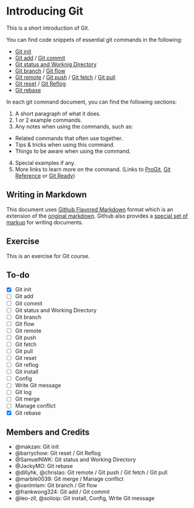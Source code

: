 # Introducing Git

This is a short introduction of Git.

You can find code snippets of essential git commands in the following:

- [Git init](git-init.md)
- [Git add](git-add.md) / [Git commit](git-commit.md)
- [Git status and Worknig Directory](working-directory.md)
- [Git branch](git-branch.md) / [Git flow](git-flow.md)
- [Git remote](git-remote.md) / [Git push](git-push.md) / [Git fetch](git-fetch.md) / [Git pull](git-pull.md)
- [Git reset](git-reset.md) / [Git Reflog](git-reflog.md)
- [Git rebase](git-rebase.md) 


In each git command document, you can find the following sections:

1. A short paragraph of what it does.
2. 1 or 2 example commands.
3. Any notes when using the commands, such as:
  - Related commands that often use together.
  - Tips & tricks when using this command.
  - Things to be aware when using the command.
4. Special examples if any.
5. More links to learn more on the command. (Links to [ProGit](https://progit.org), [Git Reference](http://git-scm.com/docs) or [Git Ready](http://gitready.com))

## Writing in Markdown

This document uses [Github Flavored Markdown](https://help.github.com/articles/github-flavored-markdown/) format which is an extension of the [original markdown](http://daringfireball.net/projects/markdown/syntax). Github also provides a [special set of markup](https://help.github.com/articles/writing-on-github/) for writing documents.

## Exercise

This is an exercise for Git course.

## To-do

- [x] Git init
- [ ] Git add
- [ ] Git commit
- [ ] Git status and Working Directory
- [ ] Git branch
- [ ] Git flow
- [ ] Git remote
- [ ] Git push
- [ ] Git fetch
- [ ] Git pull
- [ ] Git reset
- [ ] Git reflog
- [ ] Git install
- [ ] Config
- [ ] Write Git message
- [ ] Git log
- [ ] Git merge
- [ ] Manage conflict
- [x] Git rebase

## Members and Credits

- @makzan: Git init
- @barrychow: Git reset / Git Reflog
- @SamuelNWK: Git status and Working Directory
- @JackyMO: Git rebase 
- @dillyhk, @chrislao: Git remote / Git push / Git fetch / Git pull
- @marble0039: Git merge / Manage conflict
- @vanlmlam: Git branch / Git flow
- @frankwong324: Git add / Git commit
- @leo-zll, @solioip: Git install, Config, Write Git message
